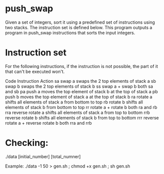 # push_swap

Given a set of integers, sort it using a predefined set of instructions using two stacks. The instruction set is defined below. This program outputs a program in push_swap instructions that sorts the input integers.

# Instruction set

For the following instructions, if the instruction is not possible, the part of it that can't be executed won't.

Code	Instruction	Action
sa	swap a	swaps the 2 top elements of stack a
sb	swap b	swaps the 2 top elements of stack b
ss	swap a + swap b	both sa and sb
pa	push a	moves the top element of stack b at the top of stack a
pb	push b	moves the top element of stack a at the top of stack b
ra	rotate a	shifts all elements of stack a from bottom to top
rb	rotate b	shifts all elements of stack b from bottom to top
rr	rotate a + rotate b	both ra and rb
rra	reverse rotate a	shifts all elements of stack a from top to bottom
rrb	reverse rotate b	shifts all elements of stack b from top to bottom
rrr	reverse rotate a + reverse rotate b	both rra and rrb

# Checking:

./data [initial_number] [total_numner]

Example: ./data -1 50 > gen.sh ; chmod +x gen.sh ; sh gen.sh
